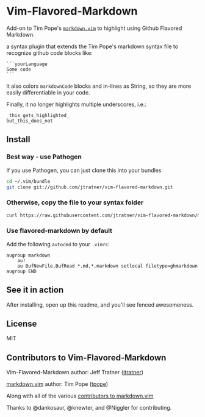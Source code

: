 Vim-Flavored-Markdown
=====================

Add-on to Tim Pope's [`markdown.vim`][mdsyntax] to highlight using Github
Flavored Markdown.

a syntax plugin that extends the Tim Pope's markdown syntax file to recognize
github code blocks like:

    ```yourLanguage
    Some code
    ```

It also colors `markdownCode` blocks and in-lines as String, so they are more
easily differentiable in your code.

Finally, it no longer highlights multiple underscores, i.e.:

```
_this_gets_highlighted_
but_this_does_not
```

Install
-------

### Best way - use Pathogen

If you use Pathogen, you can just clone this into your bundles

```bash
cd ~/.vim/bundle
git clone git://github.com/jtratner/vim-flavored-markdown.git
```

### Otherwise, copy the file to your syntax folder

```bash
curl https://raw.githubusercontent.com/jtratner/vim-flavored-markdown/master/syntax/ghmarkdown.vim -o ~/.vim/syntax/ghmarkdown.vim
```

### Use flavored-markdown by default

Add the following `autocmd` to your `.vimrc`:

```viml
augroup markdown
    au!
    au BufNewFile,BufRead *.md,*.markdown setlocal filetype=ghmarkdown
augroup END
```

See it in action
----------------

After installing, open up this readme, and you'll see fenced awesomeness.

License
-------

MIT

Contributors to Vim-Flavored-Markdown
-------------------------------------

Vim-Flavored-Markdown author: Jeff Tratner ([jtratner][jtr])

[markdown.vim][mdsyntax] author: Tim Pope ([tpope][tpope])

Along with all of the various [contributors to markdown.vim][contrib]

[tpope]: https://github.com/tpope
[jtr]: https://github.com/jtratner
[mdsyntax]: https://github.com/tpope/vim-markdown
[contrib]: https://github.com/tpope/vim-markdown/contributors

Thanks to @dankosaur, @knewter, and @Niggler for contributing.


<!--
vim:sw=2 ft=ghmarkdown
-->
